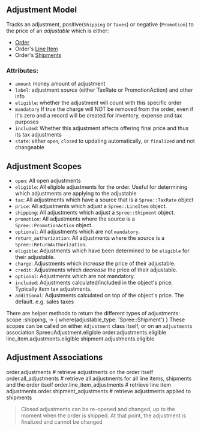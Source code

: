## Adjustment Model
Tracks an adjustment, positive(`Shipping` or `Taxes`) or negative (`Promotion`) to the price of an 
*adjustable* which is either:
- [Order](orders)
- Order's [Line Item](orders#line-items)
- Order's [Shipments](shipments)

### Attributes:
* `amount` money amount of adjustment
* `label`: adjustment *source* (either TaxRate or PromotionAction) and other info
* `eligible`: whether the adjustment will count with this specific order
* `mandatory` If true the charge will NOT be removed from the order, even if it's zero and a record
will be created for inventory, expense and tax purposes
* `included`: Whether this adjustment affects offering final price and thus its tax adjustments
* `state`: either `open`, `closed` to updating automatically, or `finalized` and not changeable

## Adjustment Scopes
* `open`: All open adjustments
* `eligible`: All eligible adjustments for the order. Useful for determining which adjustments 
are applying to the adjustable
* `tax`: All adjustments which have a source that is a `Spree::TaxRate` object
* `price`: All adjustments which adjust a `Spree::LineItem` object.
* `shipping`: All adjustments which adjust a `Spree::Shipment` object.
* `promotion`: All adjustments where the source is a `Spree::PromotionAction` object.
* `optional`: All adjustments which are not `mandatory`.
* `return_authorization`: All adjustments where the source is a `Spree::ReturnAuthorization`.
* `eligible`: Adjustments which have been determined to be `eligible` for their adjustable.
* `charge`: Adjustments which *increase* the price of their adjustable.
* `credit`: Adjustments which *decrease* the price of their adjustable.
* `optional`: Adjustments which are not mandatory.
* `included`: Adjustments calculated/included in the object's price. Typically item tax adjustments.
* `additional`: Adjustments calculated on top of the object's price. The default. e.g. sales taxes

There are helper methods to return the different types of adjustments:
scope :shipping, -> { where(adjustable_type: 'Spree::Shipment') }
These scopes can be called on either `Adjustment` class itself, or on an `adjustments` association
Spree::Adjustment.eligible
order.adjustments.eligible
line_item.adjustments.eligible
shipment.adjustments.eligible

## Adjustment Associations
order.adjustments # retrieve adjustments on the order itself
order.all_adjustments # retrieve all adjustments for all line items, shipments and the order itself
order.line_item_adjustments # retrieve line item adjustments
order.shipment_adjustments # retrieve adjustments applied to shipments

> Closed adjustments can be re-opened and changed, up to the moment when the order is shipped. At
that point, the adjustment is finalized and cannot be changed
